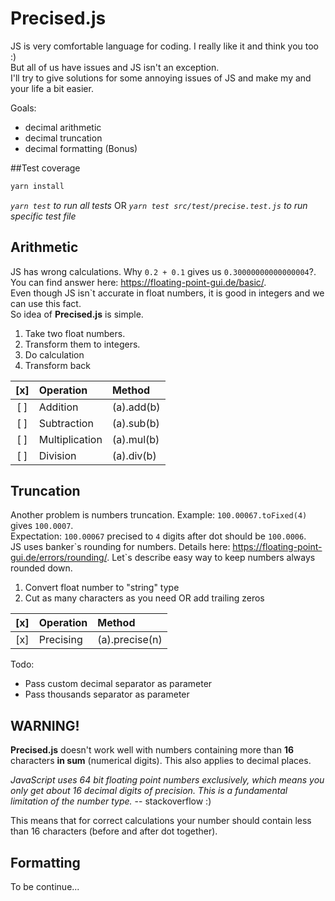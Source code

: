 Precised.js
======

JS is very comfortable language for coding. I really like it and think you too :)  
But all of us have issues and JS isn\'t an exception.  
I\'ll try to give solutions for some annoying issues of JS and make my and your life a bit easier.  

Goals:
- decimal arithmetic
- decimal truncation
- decimal formatting (Bonus)

##Test coverage

```sh
yarn install  
```
_`yarn test` to run all tests_
OR
_`yarn test src/test/precise.test.js` to run specific test file_

Arithmetic
---
JS has wrong calculations. Why `0.2 + 0.1` gives us `0.30000000000000004`?.  
You can find answer here: https://floating-point-gui.de/basic/.  
Even though JS isn\`t accurate in float numbers, it is good in integers and we can use this fact.  
So idea of **Precised.js** is simple.  
1. Take two float numbers.
2. Transform them to integers.
3. Do calculation
4. Transform back  

| [x] |    Operation   |   Method   |
|:---:|:---------------|:-----------|
| [ ] | Addition       | (a).add(b) |
| [ ] | Subtraction    | (a).sub(b) |
| [ ] | Multiplication | (a).mul(b) |
| [ ] | Division       | (a).div(b) |

Truncation
---
Another problem is numbers truncation. Example: `100.00067.toFixed(4)` gives `100.0007`.  
Expectation: `100.00067` precised to `4` digits after dot should be `100.0006`.  
JS uses banker\`s rounding for numbers. Details here: https://floating-point-gui.de/errors/rounding/.
Let`s describe easy way to keep numbers always rounded down.
1. Convert float number to "string" type
2. Cut as many characters as you need OR add trailing zeros  
  
| [x] |   Operation   |     Method     |
|:---:|:--------------|:---------------|
| [x] | Precising     | (a).precise(n) | 

Todo:  
- Pass custom decimal separator as parameter
- Pass thousands separator as parameter
  
WARNING!
---
**Precised.js** doesn\'t work well with numbers containing more than **16** characters **in sum** (numerical digits). This also applies to decimal places.  
  
*JavaScript uses 64 bit floating point numbers exclusively, which means you only get about 16 decimal digits of precision. This is a fundamental limitation of the number type.* -- stackoverflow :)
  
This means that for correct calculations your number should contain less than 16 characters (before and after dot together).  

Formatting
---

To be continue...
